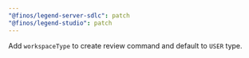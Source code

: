 ```yaml
---
"@finos/legend-server-sdlc": patch
"@finos/legend-studio": patch
---
```


Add `workspaceType` to create review command and default to `USER` type.